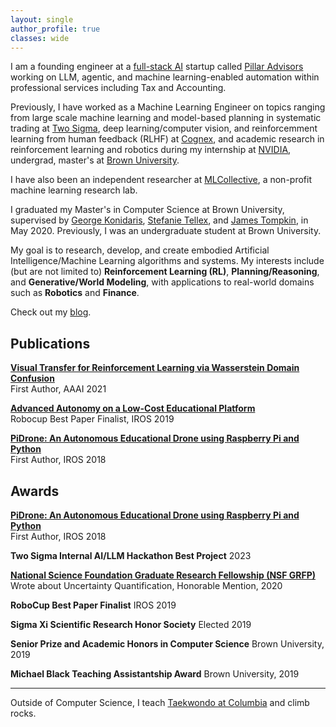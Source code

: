 ```yaml
---
layout: single
author_profile: true
classes: wide
---
```


I am a founding engineer at a [full-stack AI](https://www.ycombinator.com/rfs#full-stack-ai) startup called [Pillar Advisors](https://www.pillar-advisors.com/) working on LLM, agentic, and machine learning-enabled automation within professional services including Tax and Accounting.

Previously, I have worked as a Machine Learning Engineer on topics ranging from large scale machine learning and model-based planning in systematic trading at [Two Sigma](https://www.twosigma.com/),  deep learning/computer vision, and reinforcemment learning from human feedback (RLHF) at [Cognex](https://www.cognex.com/), and academic research in reinforcement learning and robotics during my internship at [NVIDIA](https://www.nvidia.com/en-us/), undergrad, master's at [Brown University](http://bigai.cs.brown.edu).

I have also been an independent researcher at [MLCollective](http://mlcollective.org/), a non-profit machine learning research lab.

I graduated my Master's in Computer Science at Brown University, supervised by [George Konidaris](https://cs.brown.edu/people/gdk/), [Stefanie Tellex](https://cs.brown.edu/people/stellex/), and [James Tompkin](http://jamestompkin.com/), in May 2020. Previously, I was an undergraduate student at Brown University.

My goal is to research, develop, and create embodied Artificial Intelligence/Machine Learning algorithms and systems. My interests include (but are not limited to) **Reinforcement Learning (RL)**, **Planning/Reasoning**, and **Generative/World Modeling**, with applications to real-world domains such as **Robotics** and **Finance**.

Check out my [blog](https://medium.com/@thosehippos).

## Publications

[**Visual Transfer for Reinforcement Learning via Wasserstein Domain Confusion**](https://scholar.google.com/citations?view_op=view_citation&hl=en&user=380VVtUAAAAJ&citation_for_view=380VVtUAAAAJ:UeHWp8X0CEIC)  
First Author, AAAI 2021

[**Advanced Autonomy on a Low-Cost Educational Platform**](https://arxiv.org/abs/1910.03516)  
Robocup Best Paper Finalist, IROS 2019

[**PiDrone: An Autonomous Educational Drone using Raspberry Pi and Python**](http://h2r.cs.brown.edu/wp-content/uploads/pidrone18.pdf)  
First Author, IROS 2018

## Awards

[**PiDrone: An Autonomous Educational Drone using Raspberry Pi and Python**](http://h2r.cs.brown.edu/wp-content/uploads/pidrone18.pdf)  
First Author, IROS 2018

**Two Sigma Internal AI/LLM Hackathon Best Project**
2023

[**National Science Foundation Graduate Research Fellowship (NSF GRFP)**](https://www.nsf.gov/funding/opportunities/grfp-nsf-graduate-research-fellowship-program)
Wrote about Uncertainty Quantification, Honorable Mention, 2020

**RoboCup Best Paper Finalist**
IROS 2019

**Sigma Xi Scientific Research Honor Society**
Elected 2019

**Senior Prize and Academic Honors in Computer Science**
Brown University, 2019

**Michael Black Teaching Assistantship Award**
Brown University, 2019

---

Outside of Computer Science, I teach [Taekwondo at Columbia](https://www.instagram.com/cutaekwondo/) and climb rocks. 
